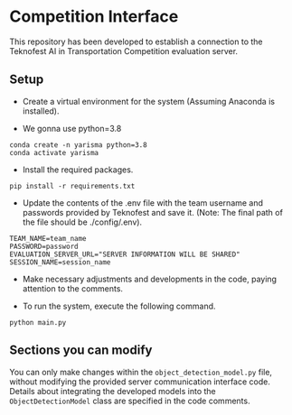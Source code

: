 # Competition Interface

This repository has been developed to establish a connection to the Teknofest AI in Transportation Competition evaluation server.

## Setup

- Create a virtual environment for the system (Assuming Anaconda is installed).

- We gonna use python=3.8

```shell
conda create -n yarisma python=3.8
conda activate yarisma
```

- Install the required packages.

```shell
pip install -r requirements.txt
```

- Update the contents of the .env file with the team username and passwords provided by Teknofest and save it. (Note: The final path of the file should be ./config/.env).

````text
TEAM_NAME=team_name
PASSWORD=password
EVALUATION_SERVER_URL="SERVER INFORMATION WILL BE SHARED"
SESSION_NAME=session_name
````

- Make necessary adjustments and developments in the code, paying attention to the comments.

- To run the system, execute the following command.

````shell
python main.py
````

## Sections you can modify

You can only make changes within the ```object_detection_model.py``` file, without modifying the provided server communication interface code.
Details about integrating the developed models into the ``ObjectDetectionModel`` class are specified in the code comments.

